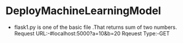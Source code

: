 # DeployMachineLearningModel
- flask1.py is one of the basic file .That returns sum of two numbers.
Request URL:-#localhost:5000?a=10&b=20
Rqeuest Type:-GET

